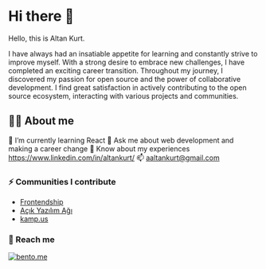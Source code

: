 # Hi there 👋

Hello, this is Altan Kurt.

I have always had an insatiable appetite for learning and constantly strive to improve myself. With a strong desire to embrace new challenges, I have completed an exciting career transition.
Throughout my journey, I discovered my passion for open source and the power of collaborative development. I find great satisfaction in actively contributing to the open source ecosystem, interacting with various projects and communities.

## 🧑‍💻 About me

🌱 I’m currently learning React
💬 Ask me about web development and making a career change
📄 Know about my experiences https://www.linkedin.com/in/altankurt/
📫 aaltankurt@gmail.com

### ⚡ Communities I contribute

- [Frontendship](https://github.com/frontendship)
- [Açık Yazılım Ağı](https://github.com/acikkaynak)
- [kamp.us](https://github.com/kamp-us)

### 📱 Reach me

[![bento.me](https://img.shields.io/badge/reach-my_accounts-%231886060)](https://bento.me/altan)
